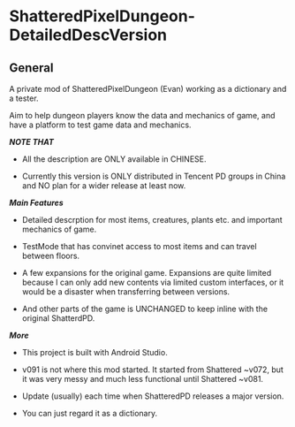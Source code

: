 
# ShatteredPixelDungeon-DetailedDescVersion #

## General ##

A private mod of ShatteredPixelDungeon (Evan) working as a dictionary and a tester.

Aim to help dungeon players know the data and mechanics of game, and have a platform to test game data and mechanics.

*****************NOTE THAT*****************

- All the description are ONLY available in CHINESE. 

- Currently this version is ONLY distributed in Tencent PD groups in China and NO plan for a wider release at least now.

*****************Main Features*****************

- Detailed descrption for most items, creatures, plants etc. and important mechanics of game.

- TestMode that has convinet access to most items and can travel between floors.

- A few expansions for the original game. Expansions are quite limited because I can only add new contents via limited custom interfaces, or it would be a disaster when transferring between versions.

- And other parts of the game is UNCHANGED to keep inline with the original ShatterdPD.

*****************More*****************

- This project is built with Android Studio. 

- v091 is not where this mod started. It started from Shattered ~v072, but it was very messy and much less functional until Shattered ~v081.

- Update (usually) each time when ShatteredPD releases a major version.

- You can just regard it as a dictionary.
